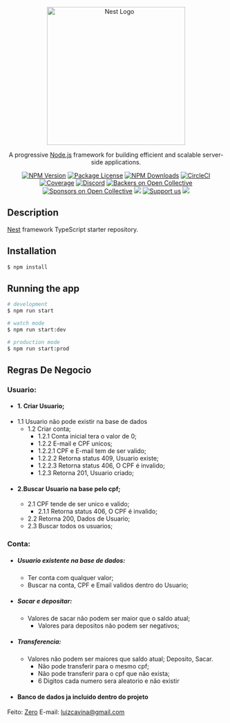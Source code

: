 <p align="center">
  <a href="http://nestjs.com/" target="blank"><img src="https://nestjs.com/img/logo_text.svg" width="320" alt="Nest Logo" /></a>
</p>

[circleci-image]: https://img.shields.io/circleci/build/github/nestjs/nest/master?token=abc123def456
[circleci-url]: https://circleci.com/gh/nestjs/nest

  <p align="center">A progressive <a href="http://nodejs.org" target="_blank">Node.js</a> framework for building efficient and scalable server-side applications.</p>
    <p align="center">
<a href="https://www.npmjs.com/~nestjscore" target="_blank"><img src="https://img.shields.io/npm/v/@nestjs/core.svg" alt="NPM Version" /></a>
<a href="https://www.npmjs.com/~nestjscore" target="_blank"><img src="https://img.shields.io/npm/l/@nestjs/core.svg" alt="Package License" /></a>
<a href="https://www.npmjs.com/~nestjscore" target="_blank"><img src="https://img.shields.io/npm/dm/@nestjs/common.svg" alt="NPM Downloads" /></a>
<a href="https://circleci.com/gh/nestjs/nest" target="_blank"><img src="https://img.shields.io/circleci/build/github/nestjs/nest/master" alt="CircleCI" /></a>
<a href="https://coveralls.io/github/nestjs/nest?branch=master" target="_blank"><img src="https://coveralls.io/repos/github/nestjs/nest/badge.svg?branch=master#9" alt="Coverage" /></a>
<a href="https://discord.gg/G7Qnnhy" target="_blank"><img src="https://img.shields.io/badge/discord-online-brightgreen.svg" alt="Discord"/></a>
<a href="https://opencollective.com/nest#backer" target="_blank"><img src="https://opencollective.com/nest/backers/badge.svg" alt="Backers on Open Collective" /></a>
<a href="https://opencollective.com/nest#sponsor" target="_blank"><img src="https://opencollective.com/nest/sponsors/badge.svg" alt="Sponsors on Open Collective" /></a>
  <a href="https://paypal.me/kamilmysliwiec" target="_blank"><img src="https://img.shields.io/badge/Donate-PayPal-ff3f59.svg"/></a>
    <a href="https://opencollective.com/nest#sponsor"  target="_blank"><img src="https://img.shields.io/badge/Support%20us-Open%20Collective-41B883.svg" alt="Support us"></a>
  <a href="https://twitter.com/nestframework" target="_blank"><img src="https://img.shields.io/twitter/follow/nestframework.svg?style=social&label=Follow"></a>
</p>
  <!--[![Backers on Open Collective](https://opencollective.com/nest/backers/badge.svg)](https://opencollective.com/nest#backer)
  [![Sponsors on Open Collective](https://opencollective.com/nest/sponsors/badge.svg)](https://opencollective.com/nest#sponsor)-->

## Description

[Nest](https://github.com/nestjs/nest) framework TypeScript starter repository.

## Installation

```bash
$ npm install
```

## Running the app

```bash
# development
$ npm run start

# watch mode
$ npm run start:dev

# production mode
$ npm run start:prod
```

## Regras De Negocio
### Usuario:
 + #### 1. Criar Usuario;
  * 1.1 Usuario não pode existir na base de dados
    * 1.2 Criar conta;
      * 1.2.1 Conta inicial tera o valor de 0;
      *  1.2.2 E-mail e CPF unicos;
        *  1.2.2.1 CPF e E-mail tem de ser valido;
        *   1.2.2.2 Retorna status 409, Usuario existe;
        *   1.2.2.3 Retorna status 406, O CPF é invalido;
      * 1.2.3 Retorna 201, Usuario criado;

+ #### 2.Buscar Usuario na base pelo cpf;
  * 2.1 CPF tende de ser unico e valido;
     * 2.1.1 Retorna status 406, O CPF é invalido;
  * 2.2 Retorna 200, Dados de Usuario;
  * 2.3 Buscar todos os usuarios;

### Conta:

+ ##### Usuario existente na base de dados:
     * Ter conta com qualquer valor;
     * Buscar na conta, CPF e Email validos dentro do Usuario;

+ ##### Sacar e depositar:
    *  Valores de sacar não podem ser maior que o saldo atual;
       * Valores para depositos não podem ser negativos;

+ ##### Transferencia:
   *  Valores não podem ser maiores que saldo atual; Deposito, Sacar.
       * Não pode transferir para o mesmo cpf;
        * Não pode transferir para o cpf que não exista;
       * 6 Digitos cada numero sera aleatorio e não existir
	   
+ #### Banco de dados ja incluido dentro do projeto

Feito: [Zero](http://instagram.com/zero_raven23/ "Zero")
E-mail:  luizcavina@gmail.com
